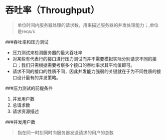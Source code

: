 # 吞吐率（Throughput）
> 单位时间内服务器处理的请求数，用来描述服务器的并发处理能力；,单位是reqs/s

###吞吐率和压力测试
- 压力测试来检测服务器的最大吞吐率
- 对某些有代表行的接口进行压力测试而并不需要模拟实际分别请求不同的接口；我们只需根据需要考察多个接口的吞吐率求其平均值即可。
- 请求不同的接口的性质不同，因此并发能力强弱的关键就在于为不同性质的接口设计最有的并发策略。

###压力测试的前提条件
1. 并发用户数
2. 总请求数
3. 请求资源描述

###并发用户数
> 指在同一时刻同时向服务器发送请求的用户的总数



